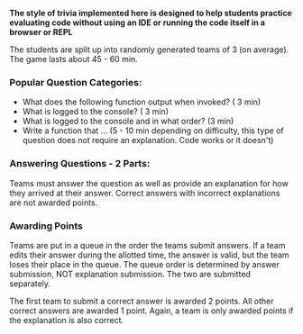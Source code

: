 __The style of trivia implemented here is designed to help students practice evaluating code without using an IDE or running the code itself in a browser or REPL__

The students are split up into randomly generated teams of 3 (on average). The game lasts about 45 - 60 min.

### Popular Question Categories:

- What does the following function output when invoked? ( 3 min)
- What is logged to the console? ( 3 min)
- What is logged to the console and in what order? (3 min)
- Write a function that ... (5 - 10 min depending on difficulty, this type of question does not require an explanation. Code works or it doesn't)

### Answering Questions - 2 Parts:

Teams must answer the question as well as provide an explanation for how they arrived at their answer. Correct answers with incorrect explanations are not awarded points.

### Awarding Points

Teams are put in a queue in the order the teams submit answers. If a team edits their answer during the allotted time, the answer is valid, but the team loses their place in the queue. The queue order is determined by answer submission, NOT explanation submission. The two are submitted separately.

The first team to submit a correct answer is awarded 2 points. All other correct answers are awarded 1 point. Again, a team is only awarded points if the explanation is also correct.



 
 

